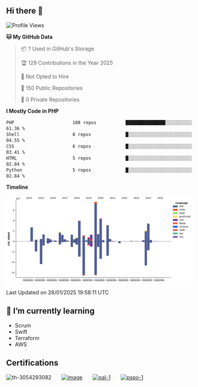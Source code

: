 ## Hi there 👋

<!--START_SECTION:waka-->
![Profile Views](http://img.shields.io/badge/Profile%20Views-0-blue)

**🐱 My GitHub Data** 

> 📦 ? Used in GitHub's Storage 
 > 
> 🏆 129 Contributions in the Year 2025
 > 
> 🚫 Not Opted to Hire
 > 
> 📜 150 Public Repositories 
 > 
> 🔑 0 Private Repositories 
 > 
**I Mostly Code in PHP** 

```text
PHP                      108 repos           ███████████████░░░░░░░░░░   61.36 % 
Shell                    8 repos             █░░░░░░░░░░░░░░░░░░░░░░░░   04.55 % 
CSS                      6 repos             █░░░░░░░░░░░░░░░░░░░░░░░░   03.41 % 
HTML                     5 repos             █░░░░░░░░░░░░░░░░░░░░░░░░   02.84 % 
Python                   5 repos             █░░░░░░░░░░░░░░░░░░░░░░░░   02.84 % 
```



**Timeline**

![Lines of Code chart](https://raw.githubusercontent.com/mikebronner/mikebronner/master/assets/bar_graph.png)


 Last Updated on 28/01/2025 19:58:11 UTC
<!--END_SECTION:waka-->

<!--
**mikebronner/mikebronner** is a ✨ _special_ ✨ repository because its `README.md` (this file) appears on your GitHub profile.

Here are some ideas to get you started:

- 🔭 I’m currently working on ...
- 🌱 I’m currently learning ...
- 👯 I’m looking to collaborate on ...
- 🤔 I’m looking for help with ...
- 💬 Ask me about ...
- 📫 How to reach me: ...
- 😄 Pronouns: ...
- ⚡ Fun fact: ...
-->

## 🌱 I’m currently learning

- Scrum
- Swift
- Terraform
- AWS

## Certifications

![th-3054293082](https://user-images.githubusercontent.com/1791050/208267034-c5006f82-ae89-41eb-9478-7106c5aba070.jpg)
&nbsp;&nbsp;&nbsp;&nbsp;&nbsp;
[![image](https://user-images.githubusercontent.com/1791050/208267032-13c8c426-f627-448d-b23e-e3dd74b6712a.png)](https://www.credly.com/users/mike-bronner)
&nbsp;&nbsp;&nbsp;&nbsp;&nbsp;
[![pal-1](https://github.com/mikebronner/mikebronner/assets/1791050/3384899a-848a-4e35-8cee-e35261b5ccce)](https://www.credly.com/users/mike-bronner)
&nbsp;&nbsp;&nbsp;&nbsp;&nbsp;
[![pspo-1](https://github.com/user-attachments/assets/7a6e28a4-7e44-4218-ba25-468d8c703864)](https://www.credly.com/users/mike-bronner)
